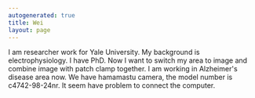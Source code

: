 ```yaml
---
autogenerated: true
title: Wei
layout: page
---
```


I am researcher work for Yale University. My background is
electrophysiology. I have PhD. Now I want to switch my area to image and
combine image with patch clamp together. I am working in Alzheimer's
disease area now. We have hamamastu camera, the model number is
c4742-98-24nr. It seem have problem to connect the computer.
